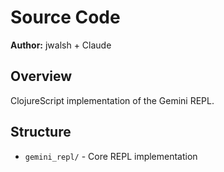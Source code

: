 # Source Code

**Author:** jwalsh + Claude

## Overview

ClojureScript implementation of the Gemini REPL.

## Structure
- `gemini_repl/` - Core REPL implementation
